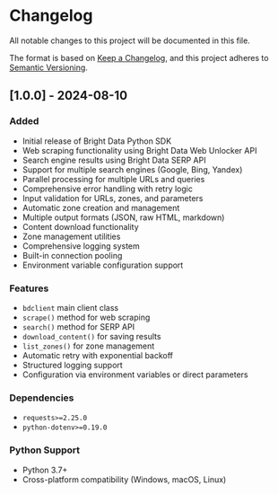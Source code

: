 # Changelog

All notable changes to this project will be documented in this file.

The format is based on [Keep a Changelog](https://keepachangelog.com/en/1.0.0/),
and this project adheres to [Semantic Versioning](https://semver.org/spec/v2.0.0.html).

## [1.0.0] - 2024-08-10

### Added
- Initial release of Bright Data Python SDK
- Web scraping functionality using Bright Data Web Unlocker API
- Search engine results using Bright Data SERP API
- Support for multiple search engines (Google, Bing, Yandex)
- Parallel processing for multiple URLs and queries
- Comprehensive error handling with retry logic
- Input validation for URLs, zones, and parameters
- Automatic zone creation and management
- Multiple output formats (JSON, raw HTML, markdown)
- Content download functionality
- Zone management utilities
- Comprehensive logging system
- Built-in connection pooling
- Environment variable configuration support

### Features
- `bdclient` main client class
- `scrape()` method for web scraping
- `search()` method for SERP API
- `download_content()` for saving results
- `list_zones()` for zone management
- Automatic retry with exponential backoff
- Structured logging support
- Configuration via environment variables or direct parameters

### Dependencies
- `requests>=2.25.0`
- `python-dotenv>=0.19.0`

### Python Support
- Python 3.7+
- Cross-platform compatibility (Windows, macOS, Linux)